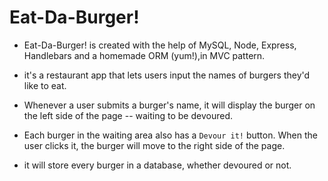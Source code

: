 # Eat-Da-Burger!

* Eat-Da-Burger! is created with the help of MySQL, Node, Express, Handlebars and a homemade ORM (yum!),in MVC pattern.
* it's a restaurant app that lets users input the names of burgers they'd like to eat.

* Whenever a user submits a burger's name, it will display the burger on the left side of the page -- waiting to be devoured.

* Each burger in the waiting area also has a `Devour it!` button. When the user clicks it, the burger will move to the right side of the page.

* it will store every burger in a database, whether devoured or not.